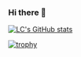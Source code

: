 ### Hi there 👋

[![LC's GitHub stats](https://github-readme-stats.vercel.app/api?username=lcr0815)](https://github.com/lcr0815/github-readme-stats)

[![trophy](https://github-profile-trophy.vercel.app/?username=lcr0815)](https://github.com/lcr0815/github-profile-trophy)

<!--
**lcr0815/lcr0815** is a ✨ _special_ ✨ repository because its `README.md` (this file) appears on your GitHub profile.

Here are some ideas to get you started:

- 🔭 I’m currently working on ...
- 🌱 I’m currently learning ...
- 👯 I’m looking to collaborate on ...
- 🤔 I’m looking for help with ...
- 💬 Ask me about ...
- 📫 How to reach me: ...
- 😄 Pronouns: ...
- ⚡ Fun fact: ...
-->
